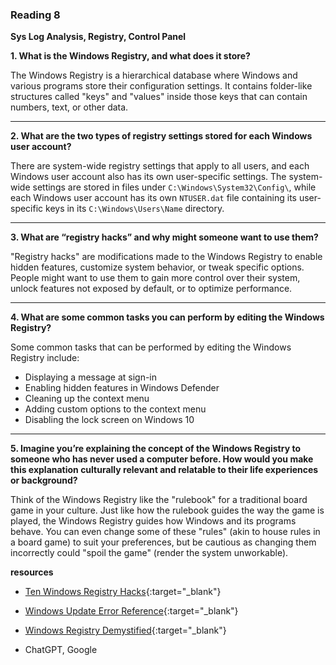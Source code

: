 ### Reading 8

**Sys Log Analysis, Registry, Control Panel**

**1. What is the Windows Registry, and what does it store?**

The Windows Registry is a hierarchical database where Windows and various programs store their configuration settings. It contains folder-like structures called "keys" and "values" inside those keys that can contain numbers, text, or other data.

---

**2. What are the two types of registry settings stored for each Windows user account?**

There are system-wide registry settings that apply to all users, and each Windows user account also has its own user-specific settings. The system-wide settings are stored in files under `C:\Windows\System32\Config\`, while each Windows user account has its own `NTUSER.dat` file containing its user-specific keys in its `C:\Windows\Users\Name` directory.

---

**3. What are “registry hacks” and why might someone want to use them?**

"Registry hacks" are modifications made to the Windows Registry to enable hidden features, customize system behavior, or tweak specific options. People might want to use them to gain more control over their system, unlock features not exposed by default, or to optimize performance.

---

**4. What are some common tasks you can perform by editing the Windows Registry?**

Some common tasks that can be performed by editing the Windows Registry include:

- Displaying a message at sign-in
- Enabling hidden features in Windows Defender
- Cleaning up the context menu
- Adding custom options to the context menu
- Disabling the lock screen on Windows 10

---

**5. Imagine you’re explaining the concept of the Windows Registry to someone who has never used a computer before. How would you make this explanation culturally relevant and relatable to their life experiences or background?**

Think of the Windows Registry like the "rulebook" for a traditional board game in your culture. Just like how the rulebook guides the way the game is played, the Windows Registry guides how Windows and its programs behave. You can even change some of these "rules" (akin to house rules in a board game) to suit your preferences, but be cautious as changing them incorrectly could "spoil the game" (render the system unworkable).

**resources**

- [Ten Windows Registry Hacks](https://www.howtogeek.com/669971/the-top-10-best-registry-hacks-for-windows-10/){:target="_blank"}
- [Windows Update Error Reference](https://docs.microsoft.com/en-us/windows/deployment/update/windows-update-error-reference#windows-update-error-codes){:target="_blank"}
- [Windows Registry Demystified](https://www.howtogeek.com/370022/windows-registry-demystified-what-you-can-do-with-it/){:target="_blank"}

- ChatGPT, Google 
